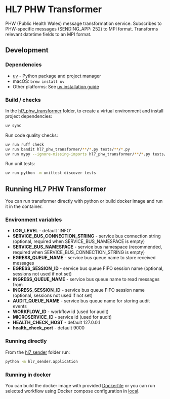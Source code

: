 # HL7 PHW Transformer

PHW (Public Health Wales) message transformation service. Subscribes to PHW-specific messages (SENDING_APP: 252) to MPI format. Transforms relevant datetime fields to an MPI format.

## Development

### Dependencies

- [uv](https://docs.astral.sh/uv/) - Python package and project manager
- macOS: `brew install uv`
- Other platforms: See [uv installation guide](https://docs.astral.sh/uv/getting-started/installation/)

### Build / checks

In the [hl7_phw_transformer](.) folder, to create a virtual environment and install project dependencies:

```bash
uv sync
```

Run code quality checks:

```bash
uv run ruff check
uv run bandit hl7_phw_transformer/**/*.py tests/**/*.py
uv run mypy --ignore-missing-imports hl7_phw_transformer/**/*.py tests/**/*.py
```

Run unit tests:

```bash
uv run python -m unittest discover tests
```

## Running HL7 PHW Transformer

You can run transformer directly with python or build docker image and run it in the container.

### Environment variables

- **LOG_LEVEL** - default 'INFO'
- **SERVICE_BUS_CONNECTION_STRING** - service bus connection string (optional, required when SERVICE_BUS_NAMESPACE is empty)
- **SERVICE_BUS_NAMESPACE** - service bus namespace (recommended, required when SERVICE_BUS_CONNECTION_STRING is empty)
- **EGRESS_QUEUE_NAME** - service bus queue name to store received messages
- **EGRESS_SESSION_ID** - service bus queue FIFO session name (optional, sessions not used if not set)
- **INGRESS_QUEUE_NAME** - service bus queue name to read messages from
- **INGRESS_SESSION_ID** - service bus queue FIFO session name (optional, sessions not used if not set)
- **AUDIT_QUEUE_NAME** - service bus queue name for storing audit events
- **WORKFLOW_ID** - workflow id (used for audit)
- **MICROSERVICE_ID** - service id (used for audit)
- **HEALTH_CHECK_HOST** - default 127.0.0.1
- **health_check_port** - default 9000

### Running directly

From the [hl7_sender](.) folder run:

```sh
python -m hl7_sender.application
```

### Running in docker

You can build the docker image with provided [Dockerfile](./Dockerfile) or you can run selected workflow
using Docker compose configuration in [local](../local/README.md).
